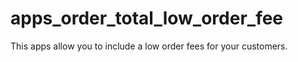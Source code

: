# apps_order_total_low_order_fee
This apps allow you to include a low order fees for your customers.
